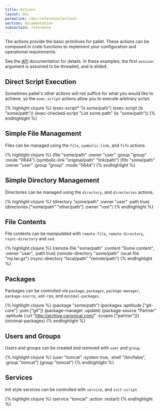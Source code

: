 ```yaml
---
title: Actions
layout: doc
permalink: /doc/reference/actions
section: documentation
subsection: reference
---
```


The actions provide the basic primitives for pallet.  These actions can be
composed in crate functions to implement your configuration and operational
requirements.

See the [API](http://pallet.github.com/pallet/api/0.6/index.html) documentation
for details. In these examples, the first `session` argument is assumed to be
threaded, and is elided.

## Direct Script Execution

Sometimes pallet's other actions will not suffice for what you would like to
achieve, so the `exec-script` actions allow you to execute arbitrary script.

{% highlight clojure %}
(exec-script* "ls some/path")
(exec-script (ls "some/path"))
(exec-checked-script "List some path" (ls "some/path"))
{% endhighlight %}


## Simple File Management

Files can be managed using the `file`, `symbolic-link`, and `fifo` actions.

{% highlight clojure %}
(file "some/path" :owner "user" :group "group" :mode "0644")
(symbolic-link "original/path" "link/path")
(fifo "some/path" :owner "user" :group "group" :mode "0644")
{% endhighlight %}

## Simple Directory Management

Directories can be managed using the `directory`, and `directories` actions.

{% highlight clojure %}
(directory "some/path" :owner "user" :path true)
(directories ["some/path" "other/path"] :owner "root")
{% endhighlight %}

## File Contents

File contents can be manipulated with `remote-file`, `remote-directory`,
`rsync-directory` and `sed`.

{% highlight clojure %}
(remote-file "some/path" :content "Some content", :owner "user", :path true)
(remote-directory "some/path" :local-file "my.tar.gz")
(rsync-directory "local/path" "remote/path")
{% endhighlight %}

## Packages

Packages can be controlled via `package`, `packages`, `package-manager`, `package-source`,
`add-rpm`, and `minimal-packages`.

{% highlight clojure %}
(package "some/path")
(packages :aptitiude ["git-core"] :yum ["git"])
(package-manager :update)
(package-source
 "Partner" :aptitude {:url "http://archive.canonical.com/" :scopes ["partner"]})
(minimal-packages)
{% endhighlight %}

## Users and Groups

Users and groups can be created and removed with `user` and `group`.

{% highlight clojure %}
(user "tomcat" :system true, :shell "/bin/false", :group "tomcat")
(group "tomcat")
{% endhighlight %}

## Services

Init style services can be controlled with `service`, and `init-script`.

{% highlight clojure %}
(service "tomcat" :action :restart)
{% endhighlight %}
